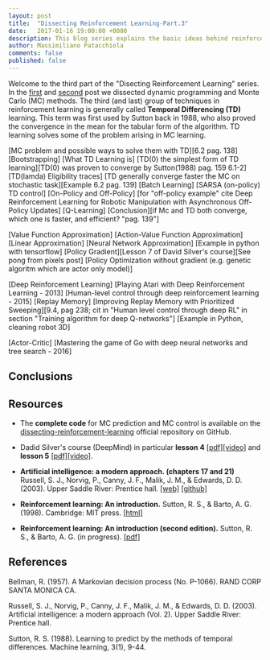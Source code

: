 ```yaml
---
layout: post
title:  "Dissecting Reinforcement Learning-Part.3"
date:   2017-01-16 19:00:00 +0000
description: This blog series explains the basic ideas behind reinforcement learning. In particular Temporal Difference Learning, Sarsa, Q-Learning, On-Policy and Off-Policy. It includes full working code written in Python.
author: Massimiliano Patacchiola
comments: false
published: false
---
```


Welcome to the third part of the "Disecting Reinforcement Learning" series. In the [first](https://mpatacchiola.github.io/blog/2016/12/09/dissecting-reinforcement-learning.html) and [second](https://mpatacchiola.github.io/blog/2017/01/15/dissecting-reinforcement-learning-2.html) post we dissected dynamic programming and  Monte Carlo (MC) methods. The third (and last) group of techniques in reinforcement learning is generally called **Temporal Differencing (TD)** learning. This term was first used by Sutton back in 1988, who also proved the convergence in the mean for the tabular form of the algorithm. TD learning solves some of the problem arising in MC learning. 

[MC problem and possible ways to solve them with TD][6.2 pag. 138]
[Bootstrapping]
[What TD Learning is]
[TD(0) the simplest form of TD learning][TD(0) was proven to converge by Sutton(1988) pag. 159 6.1-2]
[TD(lamda) Eligibility traces]
[TD generally converge faster the MC on stochastic task][Example 6.2 pag. 139]
[Batch Learning]
[SARSA (on-policy) TD control]
[On-Policy and Off-Policy]
[for "off-policy example" cite Deep Reinforcement Learning for Robotic Manipulation with Asynchronous Off-Policy Updates]
[Q-Learning]
[Conclusion][if Mc and TD both converge, which one is faster, and efficient? "pag. 139"]

[Value Function Approximation]
[Action-Value Function Approximation]
[Linear Approximation]
[Neural Network Approximation]
[Example in python with tensorflow]
[Policy Gradient][Lesson 7 of David Silver's course][See pong from pixels post]
[Policy Optimization without gradient (e.g. genetic algoritm which are actor only model)]

[Deep Reinforcement Learning]
[Playing Atari with Deep Reinforcement Learning - 2013]
[Human-level control through deep reinforcement learning - 2015]
[Replay Memory]
[Improving Replay Memory with Prioritized Sweeping][9.4, pag 238; cit in "Human level control through deep RL" in section "Training algorithm for deep Q-networks"]
[Example in Python, cleaning robot 3D]

[Actor-Critic]
[Mastering the game of Go with deep neural networks and tree search - 2016]


Conclusions
-----------



Resources
----------

- The **complete code** for MC prediction and MC control is available on the [dissecting-reinforcement-learning](https://github.com/mpatacchiola/dissecting-reinforcement-learning) official repository on GitHub.

- Dadid Silver's course (DeepMind) in particular **lesson 4** [[pdf]](http://www0.cs.ucl.ac.uk/staff/d.silver/web/Teaching_files/MC-TD.pdf)[[video]](https://www.youtube.com/watch?v=PnHCvfgC_ZA&t=438s) and **lesson 5** [[pdf]](http://www0.cs.ucl.ac.uk/staff/d.silver/web/Teaching_files/control.pdf)[[video]](https://www.youtube.com/watch?v=0g4j2k_Ggc4&t=2s).

- **Artificial intelligence: a modern approach. (chapters 17 and 21)** Russell, S. J., Norvig, P., Canny, J. F., Malik, J. M., & Edwards, D. D. (2003). Upper Saddle River: Prentice hall. [[web]](http://aima.cs.berkeley.edu/) [[github]](https://github.com/aimacode)

- **Reinforcement learning: An introduction.** Sutton, R. S., & Barto, A. G. (1998). Cambridge: MIT press. [[html]](https://webdocs.cs.ualberta.ca/~sutton/book/ebook/the-book.html)

- **Reinforcement learning: An introduction (second edition).** Sutton, R. S., & Barto, A. G. (in progress). [[pdf]](https://webdocs.cs.ualberta.ca/~sutton/book/bookdraft2016sep.pdf)

References
------------

Bellman, R. (1957). A Markovian decision process (No. P-1066). RAND CORP SANTA MONICA CA.

Russell, S. J., Norvig, P., Canny, J. F., Malik, J. M., & Edwards, D. D. (2003). Artificial intelligence: a modern approach (Vol. 2). Upper Saddle River: Prentice hall.

Sutton, R. S. (1988). Learning to predict by the methods of temporal differences. Machine learning, 3(1), 9-44.



